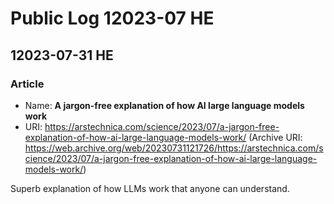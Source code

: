 # Public Log 12023-07 HE
## 12023-07-31 HE
### Article
- Name: **A jargon-free explanation of how AI large language models work**
- URI: https://arstechnica.com/science/2023/07/a-jargon-free-explanation-of-how-ai-large-language-models-work/ (Archive URI: https://web.archive.org/web/20230731121726/https://arstechnica.com/science/2023/07/a-jargon-free-explanation-of-how-ai-large-language-models-work/)

Superb explanation of how LLMs work that anyone can understand.
